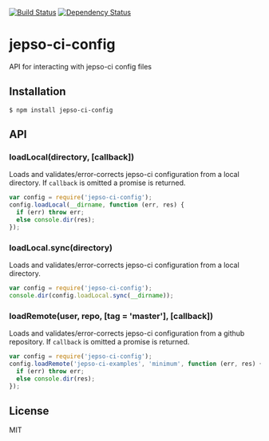 [![Build Status](https://img.shields.io/travis/jepso-ci/jepso-ci-config/master.svg)](https://travis-ci.org/jepso-ci/jepso-ci-config)
[![Dependency Status](https://img.shields.io/david/jepso-ci/jepso-ci-config.svg)](https://david-dm.org/jepso-ci/jepso-ci-config)

# jepso-ci-config

API for interacting with jepso-ci config files

## Installation

    $ npm install jepso-ci-config

## API

### loadLocal(directory, [callback])

  Loads and validates/error-corrects jepso-ci configuration from a local directory.  If `callback` is omitted a promise is returned.

```javascript
var config = require('jepso-ci-config');
config.loadLocal(__dirname, function (err, res) {
  if (err) throw err;
  else console.dir(res);
});
```

### loadLocal.sync(directory)

  Loads and validates/error-corrects jepso-ci configuration from a local directory.

```javascript
var config = require('jepso-ci-config');
console.dir(config.loadLocal.sync(__dirname));
```

### loadRemote(user, repo, [tag = 'master'], [callback])

  Loads and validates/error-corrects jepso-ci configuration from a github repository.  If `callback` is omitted a promise is returned.

```javascript
var config = require('jepso-ci-config');
config.loadRemote('jepso-ci-examples', 'minimum', function (err, res) {
  if (err) throw err;
  else console.dir(res);
});
```

## License

  MIT